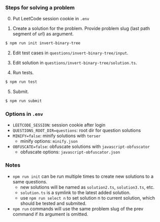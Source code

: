 ### Steps for solving a problem

0. Put LeetCode session cookie in `.env`

1. Create a solution for the problem. Provide problem slug (last path segment of url) as argument.

```bash
$ npm run init invert-binary-tree
```

2. Edit test cases in `questions/invert-binary-tree/input`.

3. Edit solution in `questions/invert-binary-tree/solution.ts`.

4. Run tests.

```bash
$ npm run test
```

5. Submit.

```bash
$ npm run submit
```

### Options in `.env`

* `LEETCODE_SESSION`: session cookie after login
* `QUESTIONS_ROOT_DIR=questions`: root dir for question solutions
* `MINIFY=false`: minify solutions with `terser`
  * minify options: `minify.json`
* `OBFUSCATE=false`: obfuscate solutions with `javascript-obfuscator`
  * obfuscate options: `javascript-obfuscator.json` 

### Notes

* `npm run init` can be run multiple times to create new solutions to a same questions.
  * new solutions will be named as `solution2.ts`, `solution3.ts`, etc.
  * `solution.ts` is a symlink to the latest added solution.
  * use `npm run select n` to set solution n to current solution, which should be tested and submited.
* `npm run` commands will use the same problem slug of the prev command if its argument is omitted.

